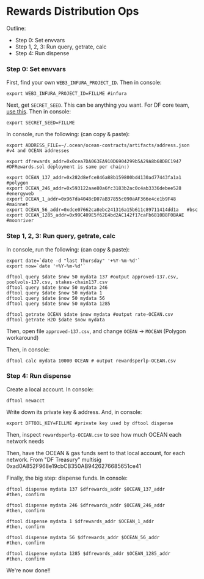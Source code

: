 # Rewards Distribution Ops

Outline:
- Step 0: Set envvars
- Step 1, 2, 3: Run query, getrate, calc
- Step 4: Run dispense

### Step 0: Set envvars

First, find your own `WEB3_INFURA_PROJECT_ID`. Then in console:
```console
export WEB3_INFURA_PROJECT_ID=FILLME #infura
```

Next, get `SECRET_SEED`. This can be anything you want. For DF core team, [use this](https://github.com/oceanprotocol/df-private/blob/main/README.md#secret_seed). Then in console:
```console
export SECRET_SEED=FILLME
```

In console, run the following: (can copy & paste):
```console
export ADDRESS_FILE=~/.ocean/ocean-contracts/artifacts/address.json #v4 and OCEAN addresses

export dfrewards_addr=0x0cea7DA063EA910D6904299b5A29A8b68DBC1947  #DFRewards.sol deployment is same per chain:)

export OCEAN_137_addr=0x282d8efce846a88b159800bd4130ad77443fa1a1  #polygon
export OCEAN_246_addr=0x593122aae80a6fc3183b2ac0c4ab3336debee528  #energyweb
export OCEAN_1_addr=0x967da4048cD07aB37855c090aAF366e4ce1b9F48    #mainnet
export OCEAN_56_addr=0xdce07662ca8ebc241316a15b611c89711414dd1a   #bsc
export OCEAN_1285_addr=0x99C409E5f62E4bd2AC142f17caFb6810B8F0BAAE #moonriver
```

### Step 1, 2, 3: Run query, getrate, calc

In console, run the following: (can copy & paste):
```console
export date=`date -d "last Thursday" '+%Y-%m-%d'`
export now=`date '+%Y-%m-%d'`

dftool query $date $now 50 mydata 137 #output approved-137.csv, poolvols-137.csv, stakes-chain137.csv
dftool query $date $now 50 mydata 246
dftool query $date $now 50 mydata 1
dftool query $date $now 50 mydata 56
dftool query $date $now 50 mydata 1285

dftool getrate OCEAN $date $now mydata #output rate-OCEAN.csv
dftool getrate H2O $date $now mydata
```

Then, open file `approved-137.csv`, and change `OCEAN` -> `MOCEAN` (Polygon workaround)

Then, in console:
```console
dftool calc mydata 10000 OCEAN # output rewardsperlp-OCEAN.csv
```


### Step 4: Run dispense

Create a local account. In console:
```console
dftool newacct
```

Write down its private key & address. And, in console:
```console
export DFTOOL_KEY=FILLME #private key used by dftool dispense
```

Then, inspect `rewardsperlp-OCEAN.csv` to see how much OCEAN each network needs

Then, have the OCEAN & gas funds sent to that local account, for each network. From "DF Treasury" multisig 0xad0A852F968e19cbCB350AB9426276685651ce41

Finally, the big step: dispense funds. In console:
```console
dftool dispense mydata 137 $dfrewards_addr $OCEAN_137_addr
#then, confirm

dftool dispense mydata 246 $dfrewards_addr $OCEAN_246_addr
#then, confirm

dftool dispense mydata 1 $dfrewards_addr $OCEAN_1_addr
#then, confirm

dftool dispense mydata 56 $dfrewards_addr $OCEAN_56_addr
#then, confirm

dftool dispense mydata 1285 $dfrewards_addr $OCEAN_1285_addr
#then, confirm
```

We're now done!!
